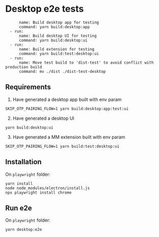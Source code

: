 # Desktop e2e tests


          name: Build desktop app for testing
          command: yarn build:desktop:app
      - run:
          name: Build desktop UI for testing
          command: yarn build:desktop:ui
      - run:
          name: Build extension for testing
          command: yarn build:test:desktop:ui   
      - run:
          name: Move test build to 'dist-test' to avoid conflict with production build
          command: mv ./dist ./dist-test-desktop 

## Requirements

1. Have generated a desktop app built with env param 
```
SKIP_OTP_PAIRING_FLOW=1 yarn build:desktop:app:test:ui
```
2. Have generated a desktop UI 
```
yarn build:desktop:ui
```
3. Have generated a MM extension built with env param 
```
SKIP_OTP_PAIRING_FLOW=1 yarn build:test:desktop:ui
```

## Installation
On `playwright` folder:
```
yarn install
node node_modules/electron/install.js
npx playwright install chrome
```

## Run e2e
On `playwright` folder:
```
yarn desktop:e2e
```
